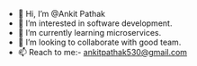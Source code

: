 - 👋 Hi, I’m @Ankit Pathak
- 👀 I’m interested in software development.
- 🌱 I’m currently learning microservices.
- 💞️ I’m looking to collaborate with good team.
- 📫 Reach to me:- ankitpathak530@gmail.com

<!---
ankitpathak530/ankitpathak530 is a ✨ special ✨ repository because its `README.md` (this file) appears on your GitHub profile.
You can click the Preview link to take a look at your changes.
--->
